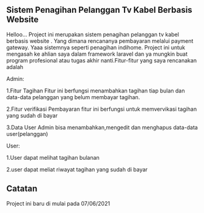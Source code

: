 

## Sistem Penagihan Pelanggan Tv Kabel Berbasis Website

Helloo... Project ini merupakan sistem penagihan pelanggan tv kabel berbasis website . Yang dimana rencananya pembayaran melalui payment gateway. Yaaa sistemnya seperti penagihan indihome. Project ini untuk mengasah ke ahlian saya dalam framework laravel dan ya mungkin buat program profesional atau tugas akhir nanti.Fitur-fitur yang saya rencanakan adalah

 Admin:
 
 1.Fitur Tagihan
   Fitur ini berfungsi menambahkan tagihan tiap bulan dan data-data pelanggan yang belum membayar tagihan.
   
 2.Fitur verifikasi Pembayaran
   fitur ini berfungsi untuk memvervikasi tagihan yang sudah di bayar
   
3.Data User
   Admin bisa menambahkan,mengedit dan menghapus data-data user(pelanggan)
   
 User:
 
 1.User dapat melihat tagihan bulanan
 
 2.user dapat meliat riwayat tagihan yang sudah di bayar
 
 ## Catatan
 
 Project ini baru di mulai pada 07/06/2021 

